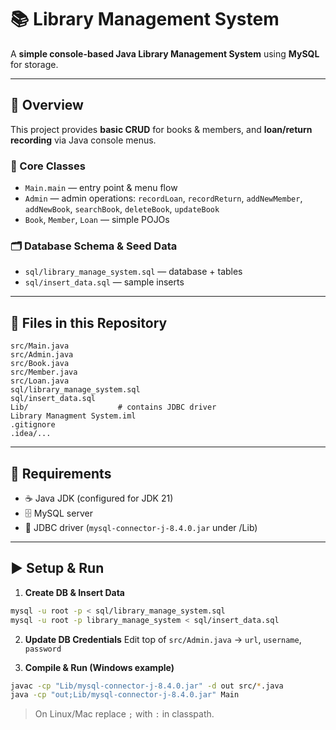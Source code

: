 # 📚 Library Management System

A **simple console-based Java Library Management System** using **MySQL** for storage.

---

## 🧾 Overview

This project provides **basic CRUD** for books & members, and **loan/return recording** via Java console menus.

### 🧩 Core Classes

* `Main.main` — entry point & menu flow
* `Admin` — admin operations:
  `recordLoan`, `recordReturn`, `addNewMember`, `addNewBook`, `searchBook`, `deleteBook`, `updateBook`
* `Book`, `Member`, `Loan` — simple POJOs

### 🗂 Database Schema & Seed Data

* `sql/library_manage_system.sql` — database + tables
* `sql/insert_data.sql` — sample inserts

---

## 📁 Files in this Repository

```
src/Main.java
src/Admin.java
src/Book.java
src/Member.java
src/Loan.java
sql/library_manage_system.sql
sql/insert_data.sql
Lib/                    # contains JDBC driver
Library Managment System.iml
.gitignore
.idea/...
```

---

## 🔧 Requirements

* ☕ Java JDK (configured for JDK 21)
* 🗄 MySQL server
* 🔗 JDBC driver (`mysql-connector-j-8.4.0.jar` under /Lib)

---

## ▶️ Setup & Run

1. **Create DB & Insert Data**

```bash
mysql -u root -p < sql/library_manage_system.sql
mysql -u root -p library_manage_system < sql/insert_data.sql
```

2. **Update DB Credentials**
   Edit top of `src/Admin.java` → `url`, `username`, `password`

3. **Compile & Run (Windows example)**

```bash
javac -cp "Lib/mysql-connector-j-8.4.0.jar" -d out src/*.java
java -cp "out;Lib/mysql-connector-j-8.4.0.jar" Main
```

> On Linux/Mac replace `;` with `:` in classpath.


